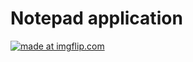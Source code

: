 # Notepad application

<a href="https://imgflip.com/gif/311a44"><img src="https://i.imgflip.com/311a44.gif" title="made at imgflip.com"/></a>
